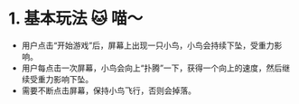 # 1. 基本玩法 🐱 喵～
- 用户点击“开始游戏”后，屏幕上出现一只小鸟，小鸟会持续下坠，受重力影响。
- 用户每点击一次屏幕，小鸟会向上“扑腾”一下，获得一个向上的速度，然后继续受重力影响下坠。
- 需要不断点击屏幕，保持小鸟飞行，否则会掉落。
